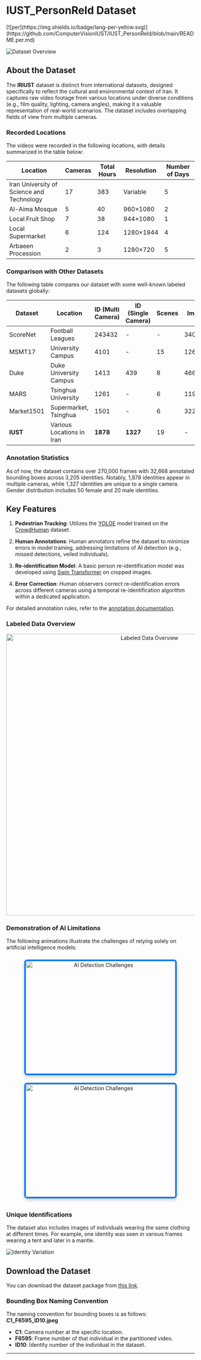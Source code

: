 # IUST_PersonReId Dataset  
<p align="left">  
  [![per](https://img.shields.io/badge/lang-per-yellow.svg)](https://github.com/ComputerVisionIUST/IUST_PersonReId/blob/main/README.per.md)  
</p>

![Dataset Overview](https://github.com/IRIUST/Iranians_Reid_dataset/assets/141324225/782122d5-235a-4314-9d81-7eceec56c960)

## About the Dataset

The **IRIUST** dataset is distinct from international datasets, designed specifically to reflect the cultural and environmental context of Iran. It captures raw video footage from various locations under diverse conditions (e.g., film quality, lighting, camera angles), making it a valuable representation of real-world scenarios. The dataset includes overlapping fields of view from multiple cameras.

### Recorded Locations
The videos were recorded in the following locations, with details summarized in the table below:

| Location                                      | Cameras | Total Hours | Resolution   | Number of Days |
|-----------------------------------------------|---------|-------------|--------------|----------------|
| Iran University of Science and Technology     | 17      | 383         | Variable     | 5              |
| Al-Aima Mosque                               | 5       | 40          | 960×1080     | 2              |
| Local Fruit Shop                              | 7       | 38          | 944×1080     | 1              |
| Local Supermarket                             | 6       | 124         | 1280×1944    | 4              |
| Arbaeen Procession                            | 2       | 3           | 1280×720     | 5              |

### Comparison with Other Datasets
The following table compares our dataset with some well-known labeled datasets globally:

| Dataset    | Location                | ID (Multi Camera) | ID (Single Camera) | Scenes | Images   |
|------------|-------------------------|--------------------|---------------------|--------|----------|
| ScoreNet   | Football Leagues        | 243432             | -                   | -      | 340993   |
| MSMT17     | University Campus       | 4101               | -                   | 15     | 126441   |
| Duke       | Duke University Campus   | 1413               | 439                 | 8      | 466261   |
| MARS       | Tsinghua University     | 1261               | -                   | 6      | 1191003  |
| Market1501 | Supermarket, Tsinghua   | 1501               | -                   | 6      | 32217    |
| **IUST**   | Various Locations in Iran| **1878**           | **1327**            | 19     | -        |

### Annotation Statistics
As of now, the dataset contains over 270,000 frames with 32,668 annotated bounding boxes across 3,205 identities. Notably, 1,878 identities appear in multiple cameras, while 1,327 identities are unique to a single camera. Gender distribution includes 50 female and 20 male identities.

## Key Features

1. **Pedestrian Tracking**: Utilizes the [YOLOE](https://github.com/PaddlePaddle/PaddleDetection/blob/release/2.7/deploy/pipeline/docs/tutorials/pphuman_mot_en.md) model trained on the [CrowdHuman](https://www.crowdhuman.org/) dataset.
  
2. **Human Annotations**: Human annotators refine the dataset to minimize errors in model training, addressing limitations of AI detection (e.g., missed detections, veiled individuals).

3. **Re-identification Model**: A basic person re-identification model was developed using [Swin Transformer](https://github.com/layumi/Person_reID_baseline_pytorch) on cropped images.

4. **Error Correction**: Human observers correct re-identification errors across different cameras using a temporal re-identification algorithm within a dedicated application.

For detailed annotation rules, refer to the [annotation documentation](https://docs.google.com/document/d/1Upnm1nJ9e8Jn3odAjlbICwgNXtRzPghF7wl5_eQRcdo/edit?usp=sharing).

### Labeled Data Overview
<p align="center">
  <img src="https://github.com/user-attachments/assets/67226f29-5ab6-4e36-ac66-b910b48faad1" width="750" alt="Labeled Data Overview" />
</p>

### Demonstration of AI Limitations
The following animations illustrate the challenges of relying solely on artificial intelligence models:



<div align="center">
  <img src="https://github.com/user-attachments/assets/ae6eadc9-dbe5-46c7-bf1a-0733830069d3" alt="AI Detection Challenges" width="400" height="300" style="margin: 10px; border: 4px solid #007BFF; border-radius: 8px; box-shadow: 0 4px 10px rgba(0, 0, 0, 0.2);" />
  <img src="https://github.com/user-attachments/assets/11399f88-e4a1-4f0b-80ea-75225e1ac246" alt="AI Detection Challenges" width="400" height="300" style="margin: 10px; border: 4px solid #007BFF; border-radius: 8px; box-shadow: 0 4px 10px rgba(0, 0, 0, 0.2);" />
</div>

### Unique Identifications
The dataset also includes images of individuals wearing the same clothing at different times. For example, one identity was seen in various frames wearing a tent and later in a mantle.

![Identity Variation](https://github.com/user-attachments/assets/03590215-9ce6-42d7-8e50-36a6baea79d5)

## Download the Dataset
You can download the dataset package from [this link](https://zaya.io/cnzrl).

### Bounding Box Naming Convention
The naming convention for bounding boxes is as follows: **C1_F6595_ID10.jpeg**

- **C1**: Camera number at the specific location.
- **F6595**: Frame number of that individual in the partitioned video.
- **ID10**: Identity number of the individual in the dataset.

---
